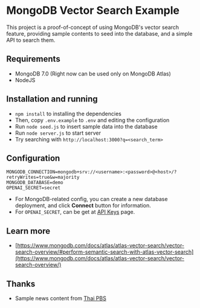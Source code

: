 # MongoDB Vector Search Example

This project is a proof-of-concept of using MongoDB's vector search feature,
providing sample contents to seed into the database, and a simple API to search them.

## Requirements

* MongoDB 7.0 (Right now can be used only on MongoDB Atlas)
* NodeJS

## Installation and running

- `npm install` to installing the dependencies
- Then, copy `.env.example` to `.env` and editing the configuration
- Run `node seed.js` to insert sample data into the database
- Run `node server.js` to start server
- Try searching with `http://localhost:3000?q=<search_term>`

## Configuration

```
MONGODB_CONNECTION=mongodb+srv://<username>:<password>@<host>/?retryWrites=true&w=majority
MONGODB_DATABASE=demo
OPENAI_SECRET=secret
```

* For MongoDB-related config, you can create a new database deployment, and click **Connect** button for information.
* For `OPENAI_SECRET`, can be get at [API Keys](https://platform.openai.com/account/api-keys) page.

## Learn more

* [https://www.mongodb.com/docs/atlas/atlas-vector-search/vector-search-overview/#perform-semantic-search-with-atlas-vector-search](https://www.mongodb.com/docs/atlas/atlas-vector-search/vector-search-overview/)

## Thanks

* Sample news content from [Thai PBS](https://www.thaipbs.or.th)